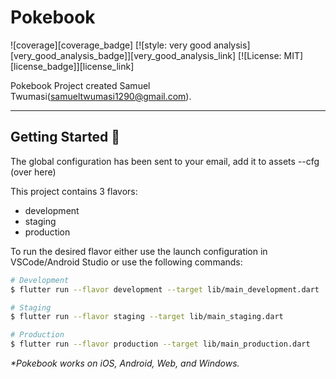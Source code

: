 # Pokebook

![coverage][coverage_badge]
[![style: very good analysis][very_good_analysis_badge]][very_good_analysis_link]
[![License: MIT][license_badge]][license_link]

Pokebook Project created Samuel Twumasi(samueltwumasi1290@gmail.com).

---

## Getting Started 🚀

The global configuration has been sent to your email, add it to
assets
--cfg (over here)

This project contains 3 flavors:

- development
- staging
- production

To run the desired flavor either use the launch configuration in VSCode/Android Studio or use the following commands:

```sh
# Development
$ flutter run --flavor development --target lib/main_development.dart

# Staging
$ flutter run --flavor staging --target lib/main_staging.dart

# Production
$ flutter run --flavor production --target lib/main_production.dart
```

_\*Pokebook works on iOS, Android, Web, and Windows._
